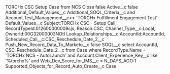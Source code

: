 <?xml version="1.0" encoding="UTF-8"?>
<CustomMetadata xmlns="http://soap.sforce.com/2006/04/metadata" xmlns:xsi="http://www.w3.org/2001/XMLSchema-instance" xmlns:xsd="http://www.w3.org/2001/XMLSchema">
    <label>TORCHx CSC Setup Case from NCS Close</label>
    <protected>false</protected>
    <values>
        <field>Active__c</field>
        <value xsi:type="xsd:boolean">false</value>
    </values>
    <values>
        <field>Additional_Default_Values__c</field>
        <value xsi:nil="true"/>
    </values>
    <values>
        <field>Additional_SOQL_Criteria__c</field>
        <value xsi:type="xsd:string">and Account.Test_Management__c&lt;&gt; &apos;TORCHx Fulfillment Engagement Test&apos;</value>
    </values>
    <values>
        <field>Default_Values__c</field>
        <value xsi:type="xsd:string">Subject:TORCHx CSC - Setup Call, 
RecordTypeId:012600000009cjs, 
Reason:CSC, 
Channel_Type__c:Local, 
OwnerId:00G32000003NOtI</value>
    </values>
    <values>
        <field>Lookup_Relationships__c</field>
        <value xsi:type="xsd:string">AccountId:AccountId, 
Scheduled_Call__c:CSC_Reschedule_Date_2__c</value>
    </values>
    <values>
        <field>Push_New_Record_Data_To_Marketo__c</field>
        <value xsi:type="xsd:boolean">false</value>
    </values>
    <values>
        <field>SOQL__c</field>
        <value xsi:type="xsd:string">select AccountId, CSC_Reschedule_Date_2__c from Case where RecordType.Name = &apos;TORCHx NCS - AutoLaunch&apos; and Account.Client_Experience_Key__c like &apos;%torchx%&apos; and Web_Dev_Score_for_IMS__c  = N_DAYS_AGO:1</value>
    </values>
    <values>
        <field>Supported_Objects_for_Record_Auto_Create__c</field>
        <value xsi:type="xsd:string">Case</value>
    </values>
</CustomMetadata>
